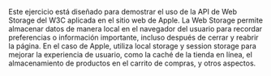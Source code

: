 Este ejercicio está diseñado para demostrar el uso de la API de Web Storage del W3C aplicada en el sitio web de Apple. La Web Storage permite almacenar datos de manera local en el navegador del usuario para recordar preferencias o información importante, incluso después de cerrar y reabrir la página. En el caso de Apple, utiliza local storage y session storage para mejorar la experiencia de usuario, como la caché de la tienda en línea, el almacenamiento de productos en el carrito de compras, y otros aspectos.
